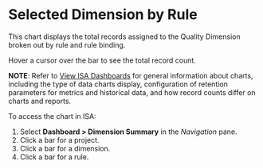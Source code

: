 # Selected Dimension by Rule

This chart displays the total records assigned to the Quality Dimension
broken out by rule and rule binding.

Hover a cursor over the bar to see the total record count.

<span style="font-weight: bold;">NOTE</span>: Refer to [View ISA
Dashboards](View_ISA_Dashboards.htm) for general information about
charts, including the type of data charts display, configuration of
retention parameters for metrics and historical data, and how record
counts differ on charts and reports.

To access the chart in ISA:

1.  Select <span style="font-weight: bold;">Dashboard \> Dimension
    Summary</span> in the
    <span style="font-style: italic;">Navigation</span> pane.
2.  Click a bar for a project.
3.  Click a bar for a dimension.
4.  Click a bar for a rule.

